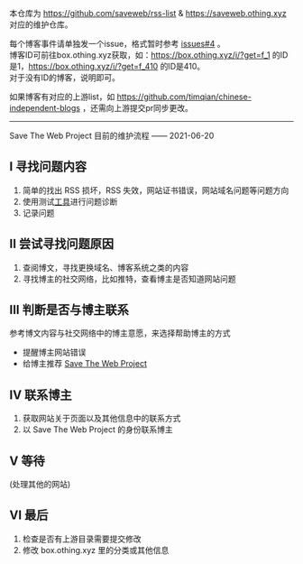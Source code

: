 本仓库为 <https://github.com/saveweb/rss-list> & <https://saveweb.othing.xyz> 对应的维护仓库。

每个博客事件请单独发一个issue，格式暂时参考 [issues#4](https://github.com/saveweb/doing/issues/4) 。\
博客ID可前往box.othing.xyz获取，如：<https://box.othing.xyz/i/?get=f_1> 的ID是1，<https://box.othing.xyz/i/?get=f_410> 的ID是410。\
对于没有ID的博客，说明即可。

如果博客有对应的上游list，如 <https://github.com/timqian/chinese-independent-blogs> ，还需向上游提交pr同步更改。

---

Save The Web Project 目前的维护流程 —— 2021-06-20

## I 寻找问题内容

1. 简单的找出 RSS 损坏，RSS 失效，网站证书错误，网站域名问题等问题方向
2. 使用测试[工具](https://github.com/saveweb/tools)进行问题诊断
3. 记录问题

## II 尝试寻找问题原因

1. 查阅博文，寻找更换域名、博客系统之类的内容
2. 寻找博主的社交网络，比如推特，查看博主是否知道网站问题

## III 判断是否与博主联系

参考博文内容与社交网络中的博主意愿，来选择帮助博主的方式

+ 提醒博主网站错误
+ 给博主推荐 [Save The Web Project](https://saveweb.othing.xyz/)

## IV 联系博主

1. 获取网站关于页面以及其他信息中的联系方式
2. 以 Save The Web Project 的身份联系博主

## V 等待

(处理其他的网站)

## VI 最后

1. 检查是否有上游目录需要提交修改
2. 修改 box.othing.xyz 里的分类或其他信息
